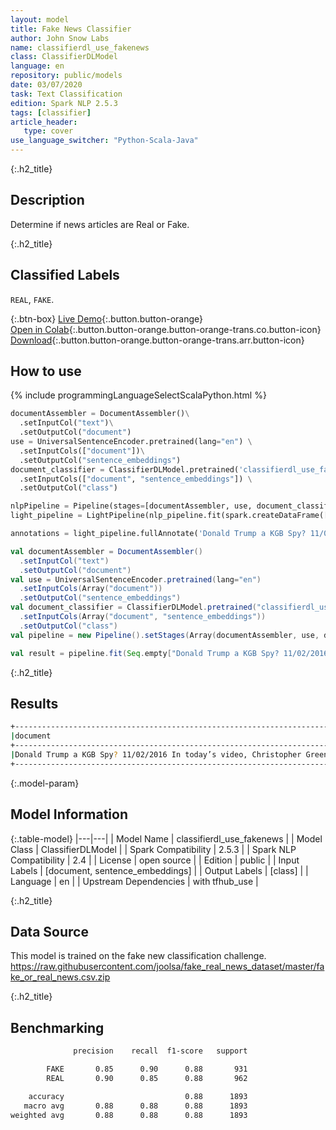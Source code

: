 ```yaml
---
layout: model
title: Fake News Classifier
author: John Snow Labs
name: classifierdl_use_fakenews
class: ClassifierDLModel
language: en
repository: public/models
date: 03/07/2020
task: Text Classification
edition: Spark NLP 2.5.3
tags: [classifier]
article_header:
   type: cover
use_language_switcher: "Python-Scala-Java"
---
```


{:.h2_title}
## Description 
Determine if news articles are Real or Fake.

{:.h2_title}
## Classified Labels
``REAL``, ``FAKE``. 

{:.btn-box}
[Live Demo](https://demo.johnsnowlabs.com/public/CLASSIFICATION_EN_FAKENEWS/){:.button.button-orange}<br/>[Open in Colab](https://colab.research.google.com/github/JohnSnowLabs/spark-nlp-workshop/blob/master/tutorials/streamlit_notebooks/CLASSIFICATION_EN_FAKENEWS.ipynb){:.button.button-orange.button-orange-trans.co.button-icon}<br/>[Download](https://s3.amazonaws.com/auxdata.johnsnowlabs.com/public/models/classifierdl_use_fakenews_en_2.5.3_2.4_1593783319296.zip){:.button.button-orange.button-orange-trans.arr.button-icon}<br/>

## How to use 
<div class="tabs-box" markdown="1">

{% include programmingLanguageSelectScalaPython.html %}

```python
documentAssembler = DocumentAssembler()\
  .setInputCol("text")\
  .setOutputCol("document")
use = UniversalSentenceEncoder.pretrained(lang="en") \
  .setInputCols(["document"])\
  .setOutputCol("sentence_embeddings")
document_classifier = ClassifierDLModel.pretrained('classifierdl_use_fakenews', 'en') \
  .setInputCols(["document", "sentence_embeddings"]) \
  .setOutputCol("class")

nlpPipeline = Pipeline(stages=[documentAssembler, use, document_classifier])
light_pipeline = LightPipeline(nlp_pipeline.fit(spark.createDataFrame([['']]).toDF("text")))

annotations = light_pipeline.fullAnnotate('Donald Trump a KGB Spy? 11/02/2016 In today’s video, Christopher Greene of AMTV reports Hillary Clinton')

```
```scala
val documentAssembler = DocumentAssembler()
  .setInputCol("text")
  .setOutputCol("document")
val use = UniversalSentenceEncoder.pretrained(lang="en")
  .setInputCols(Array("document"))
  .setOutputCol("sentence_embeddings")
val document_classifier = ClassifierDLModel.pretrained("classifierdl_use_fakenews", "en")
  .setInputCols(Array("document", "sentence_embeddings"))
  .setOutputCol("class")
val pipeline = new Pipeline().setStages(Array(documentAssembler, use, document_classifier))

val result = pipeline.fit(Seq.empty["Donald Trump a KGB Spy? 11/02/2016 In today’s video, Christopher Greene of AMTV reports Hillary Clinton"].toDS.toDF("text")).transform(data)
```

</div>

{:.h2_title}
## Results
```bash
+--------------------------------------------------------------------------------------------------------+------------+
|document                                                                                                |class       |
+--------------------------------------------------------------------------------------------------------+------------+
|Donald Trump a KGB Spy? 11/02/2016 In today’s video, Christopher Greene of AMTV reports Hillary Clinton | FAKE       |
+--------------------------------------------------------------------------------------------------------+------------+
```
{:.model-param}
## Model Information

{:.table-model}
|---|---|
| Model Name              | classifierdl_use_fakenews |
| Model Class             | ClassifierDLModel         |
| Spark Compatibility     | 2.5.3                     |
| Spark NLP Compatibility | 2.4                       |
| License                 | open source               |
| Edition                 | public                    |
| Input Labels            | [document, sentence_embeddings] |
| Output Labels           | [class]               |
| Language                | en                        |
| Upstream Dependencies   | with tfhub_use            |




{:.h2_title}
## Data Source
This model is trained on the fake new classification challenge. https://raw.githubusercontent.com/joolsa/fake_real_news_dataset/master/fake_or_real_news.csv.zip

{:.h2_title}
## Benchmarking
```bash
              precision    recall  f1-score   support

        FAKE       0.85      0.90      0.88       931
        REAL       0.90      0.85      0.88       962

    accuracy                           0.88      1893
   macro avg       0.88      0.88      0.88      1893
weighted avg       0.88      0.88      0.88      1893
```